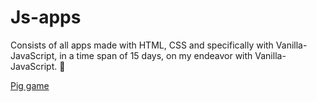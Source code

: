 # Js-apps
Consists of all apps made with HTML, CSS and specifically with Vanilla-JavaScript, in a time span of 15 days, on my endeavor with Vanilla-JavaScript. :memo:

<a href="1 - Pig Game">Pig game</a>
<a href=""></a>
<a href=""></a>
<a href=""></a>
<a href=""></a>
<a href=""></a>
<a href=""></a>
<a href=""></a>
<a href=""></a>
<a href=""></a>
<a href=""></a>
<a href=""></a>
<a href=""></a>
<a href=""></a>
<a href=""></a>
<a href=""></a>
<a href=""></a>
<a href=""></a>
